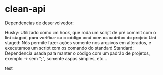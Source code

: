 # clean-api

Dependencias de desenvolvedor:

Husky: Utilizado como um hook, que roda um script de pré commit com o lint staged, para verificar se o código está com os padrões de projeto
Lint-staged: Nós permite fazer ações somente nos arquivos em alterados, e executamos um script com os comando do standard
Standard: Dependencia usada para manter o código com um padrão de projetos, exemplo -> sem ";", somente aspas simples, etc...

test